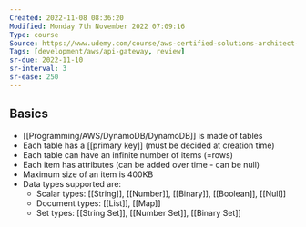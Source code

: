 ```yaml
---
Created: 2022-11-08 08:36:20
Modified: Monday 7th November 2022 07:09:16
Type: course
Source: https://www.udemy.com/course/aws-certified-solutions-architect-associate-saa-c01/?xref=E0Aed11STH4LPUQvCz0GJFABTmM=
Tags: [development/aws/api-gateway, review]
sr-due: 2022-11-10
sr-interval: 3
sr-ease: 250
---
```


## Basics

- [[Programming/AWS/DynamoDB/DynamoDB]] is made of tables
- Each table has a [[primary key]] (must be decided at creation time)
- Each table can have an infinite number of items (=rows)
- Each item has attributes (can be added over time - can be null)
- Maximum size of an item is 400KB
- Data types supported are:
    - Scalar types: [[String]], [[Number]], [[Binary]], [[Boolean]], [[Null]]
    - Document types: [[List]], [[Map]]
    - Set types: [[String Set]], [[Number Set]], [[Binary Set]]